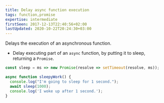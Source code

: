 ```yaml
---
title: Delay async function execution
tags: function,promise
expertise: intermediate
firstSeen: 2017-12-13T22:40:56+02:00
lastUpdated: 2020-10-22T20:24:30+03:00
---
```


Delays the execution of an asynchronous function.

- Delay executing part of an `async` function, by putting it to sleep, returning a `Promise`.

```js
const sleep = ms => new Promise(resolve => setTimeout(resolve, ms));
```

```js
async function sleepyWork() {
  console.log("I'm going to sleep for 1 second.");
  await sleep(1000);
  console.log('I woke up after 1 second.');
}
```
